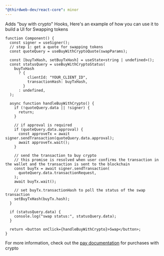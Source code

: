 ```yaml
---
"@thirdweb-dev/react-core": minor
---
```


Adds "buy with crypto" Hooks, Here's an example of how you can use it to build a UI for Swapping tokens

```tsx
function Component() {
  const signer = useSigner();
  // step 1: get a quote for swapping tokens
  const quoteQuery = useBuyWithCryptoQuote(swapParams);

  const [buyTxHash, setBuyTxHash] = useState<string | undefined>();
  const statusQuery = useBuyWithCryptoStatus(
    buyTxHash
      ? {
          clientId: "YOUR_CLIENT_ID",
          transactionHash: buyTxHash,
        }
      : undefined,
  );

  async function handleBuyWithCrypto() {
    if (!quoteQuery.data || !signer) {
      return;
    }

    // if approval is required
    if (quoteQuery.data.approval) {
      const approveTx = await signer.sendTransaction(quoteQuery.data.approval);
      await approveTx.wait();
    }

    // send the transaction to buy crypto
    // this promise is resolved when user confirms the transaction in the wallet and the transaction is sent to the blockchain
    const buyTx = await signer.sendTransaction(
      quoteQuery.data.transactionRequest,
    );
    await buyTx.wait();

    // set buyTx.transactionHash to poll the status of the swap transaction
    setBuyTxHash(buyTx.hash);
  }

  if (statusQuery.data) {
    console.log("swap status:", statusQuery.data);
  }

  return <button onClick={handleBuyWithCrypto}>Swap</button>;
}
```

For more information, check out the [pay documentation](https://portal.thirdweb.com/connect/pay/buy-with-crypto) for purchases with crypto

